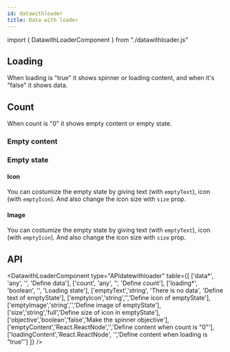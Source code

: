 ```yaml
---
id: datawithloader
title: Data with loader
---
```


import { DatawithLoaderComponent } from "./datawithloader.js"

## Loading

<p>When loading is "true" it shows spinner or loading content, and when it's "false" it shows data. </p>
<DatawithLoaderComponent type="loadtrue" />
<DatawithLoaderComponent type="loadingcontent" text="Loading..."/>
<DatawithLoaderComponent type="loadfalse" />

## Count

<p>When count is "0" it shows empty content or empty state. </p>

### Empty content

<DatawithLoaderComponent type="count" counter={0} image="info-circle" text="This is empty content"/>

### Empty state

#### Icon

<p>You can costumize the empty state by giving text (with <code>emptyText</code>), icon (with <code>emptyIcon</code>). And also change the icon size with <code>size</code> prop.</p>
<DatawithLoaderComponent type="emptystateicon" counter={0} image="info-circle" text="Empty state" sizes="small"/>

#### Image

<p>You can costumize the empty state by giving text (with <code>emptyText</code>), icon (with <code>emptyIcon</code>). And also change the icon size with <code>size</code> prop.</p>
<DatawithLoaderComponent type="emptystateimage" counter={0} image="https://erxes.io/static/images/logo/logo_dark.svg" text="Empty state" sizes="small"/>

## API

<DatawithLoaderComponent type="APIdatewithloader" table={[
['data*', 'any', '', 'Define data'],
['count', 'any', '', 'Define count'],
['loading*', 'boolean', '', 'Loading state'],
['emptyText','string', 'There is no data', 'Define text of emptyState'],
['emptyIcon','string','','Define icon of emptyState'],
['emptyImage','string','','Define image of emptyState'],
['size','string','full','Define size of icon in emptyState'],
['objective','boolean','false','Make the spinner objective'],
['emptyContent','React.ReactNode','','Define content when count is "0"'],
['loadingContent','React.ReactNode', '','Define content when loading is "true"']
]} />
